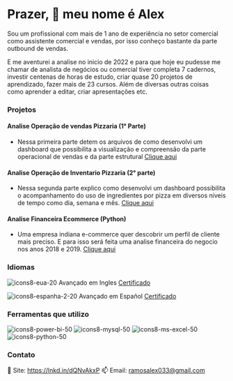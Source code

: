 # Prazer, 👋 meu nome é Alex

Sou um profissional com mais de 1 ano de experiência no setor comercial como assistente comercial e vendas, por isso conheço bastante da parte outbound de vendas.

E me aventurei a analise no inicio de 2022 e para que hoje eu pudesse me chamar de analista de negócios ou comercial tiver completa 7 cadernos, investir centenas de horas de estudo, criar quase 20 projetos de aprendizado, fazer mais de 23 cursos. Além de diversas outras coisas como aprender a editar, criar apresentações etc.

### Projetos 
#### Analise Operação de vendas Pizzaria (1° Parte)
*   Nessa primeira parte detem os arquivos de como desenvolvi um dashboard que possibilita a visualização
e compreensão da parte operacional de vendas e da parte estrutural
[Clique aqui](https://github.com/alex-ramos-d-a/Analise_Operacoes_Venda_Pizzaria)

#### Analise Operação de Inventario Pizzaria (2° parte)
*   Nessa segunda parte explico como desenvolvi um dashboard possibilita o acompanhamento do uso de
  ingredientes por pizza em diversos niveis de tempo como dia, semana e mês.
[Clique aqui](https://github.com/alex-ramos-d-a/Analise_Operacoes_Inventario_Pizzaria)

#### Analise Financeira Ecommerce (Python)
*  Uma empresa indiana e-commerce quer descobrir um perfil de cliente mais preciso. E para isso será feita 
    uma analise financeira do negocio nos anos 2018 e 2019.
[Clique aqui](https://github.com/alex-ramos-d-a/E-commerce_Analise_Dados)

### Idiomas

![icons8-eua-20](https://user-images.githubusercontent.com/115717016/232852782-09085f5d-f6e2-46c2-ad23-b856298dd450.png)
Avançado em Ingles  [Certificado](https://drive.google.com/file/d/197P04wtePTgguAEkeXB__W5whi6or9Ko/view?usp=share_link)

![icons8-espanha-2-20](https://user-images.githubusercontent.com/115717016/232852983-23f08b57-9633-4bde-9786-333667bb8854.png)
Avançado em Español  [Certificado](https://drive.google.com/file/d/1KRxI7A5JlrzRdkBRotGuyhfN10ctxRQm/view?usp=share_link)

### Ferramentas que utilizo
![icons8-power-bi-50](https://user-images.githubusercontent.com/115717016/232850160-cd557d2f-537b-4229-9883-e031e8a23985.png)
![icons8-mysql-50](https://github.com/alex-ramos-d-a/alex-ramos-d-a/assets/115717016/748e40e5-e7e6-4d7b-a396-3f236e45279c)
![icons8-ms-excel-50](https://github.com/alex-ramos-d-a/alex-ramos-d-a/assets/115717016/4537e88f-71db-46ed-9e97-28e72f435290)
![icons8-python-50](https://github.com/alex-ramos-d-a/alex-ramos-d-a/assets/115717016/95d41fb4-f4b1-4197-9f1f-87b603a033a7)




### Contato
🎯 Site: https://lnkd.in/dQNvAkxP
📫 Email: ramosalex033@gmail.com
